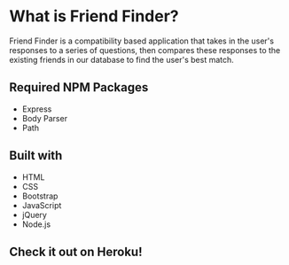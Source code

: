 <h1>What is Friend Finder?</h1>
<p>Friend Finder is a compatibility based application that takes in the user's responses to a series of questions, then compares these responses to the existing friends in our database to find the user's best match.</p>

<h2>Required NPM Packages</h2>
<ul>
  <li>Express</li>
  <li>Body Parser</li>
  <li>Path</li>
 </ul>
 
 <h2>Built with</h2>
 <ul>
  <li>HTML</li>
  <li>CSS</li>
  <li>Bootstrap</li>
  <li>JavaScript</li>
  <li>jQuery</li>
  <li>Node.js</li>
</ul>

<h2>Check it out on Heroku!</h2>
<a href ="#">



  
